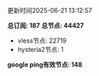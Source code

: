 更新时间2025-06-21 13:12:57

**总订阅: 187**
**总节点: 44427**
- vless节点: 22719
- hysteria2节点: 1

**google ping有效节点: 148**
